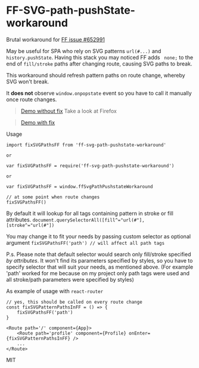 # FF-SVG-path-pushState-workaround

Brutal workaround for [FF issue #652991](https://bugzilla.mozilla.org/show_bug.cgi?id=652991)

May be useful for SPA who rely on SVG patterns `url(#...)` and `history.pushState`.
Having this stack you may noticed FF adds ` none;` to the end of `fill/stroke` paths after changing route, causing SVG paths to break.

This workaround should refresh pattern paths on route change, whereby SVG won't break.

It **does not** observe `window.onpopstate` event so you have to call it manually once route changes.

> [Demo without fix](http://jsfiddle.net/GfVKN/) Take a look at Firefox

> [Demo with fix](http://jsfiddle.net/GfVKN/3)

Usage

```
import fixSVGPathsFF from 'ff-svg-path-pushstate-workaround'

or 

var fixSVGPathsFF = require('ff-svg-path-pushstate-workaround')

or

var fixSVGPathsFF = window.ffSvgPathPushstateWorkaround

// at some point when route changes
fixSVGPathsFF()
```

By default it will lookup for all tags containing pattern in stroke or fill attributes.
`document.querySelectorAll([fill^="url(#"], [stroke^="url(#"])`

You may change it to fit your needs by passing custom selector as optional argument
`fixSVGPathsFF('path') // will affect all path tags`

P.s. Please note that default selector would search only fill/stroke specified *by attributes*. It won't find its parameters specified by styles, so you have to specify selector that will suit your needs, as mentioned above. (For example 'path' worked for me because on my project only path tags were used and all stroke/path parameters were specified by styles)

As example of usage with `react-router`

```
// yes, this should be called on every route change
const fixSVGPatternPathsInFF = () => {
    fixSVGPathsFF('path')
}

<Route path='/' component={App}>
    <Route path='profile' component={Profile} onEnter={fixSVGPatternPathsInFF} />
    ...
</Route>
```

MIT
